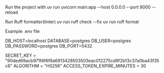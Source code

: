Run the project with
uv run uvicorn main:app --host 0.0.0.0 --port 8000 --reload

Run Ruff formatter(linter)
uv run ruff check --fix
uv run ruff format

Example .env file

DB_HOST=localhost
DATABASE=postgres
DB_USER=postgres
DB_PASSWORD=postgres
DB_PORT=5432

SECRET_KEY = "90ded69acb971f4f6f9a6913428503503eac012275cd9f2b13c37a0ba43f35c6"
ALGORITHM = "HS256"
ACCESS_TOKEN_EXPIRE_MINUTES = 30
